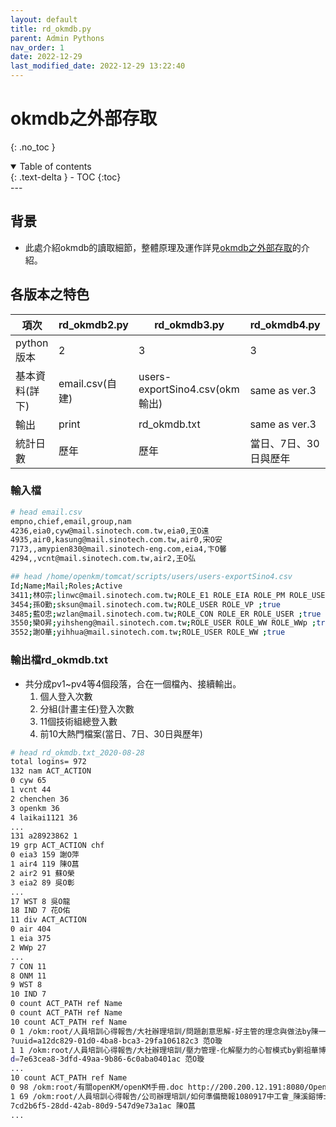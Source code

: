 ```yaml
---
layout: default
title: rd_okmdb.py
parent: Admin Pythons
nav_order: 1
date: 2022-12-29
last_modified_date: 2022-12-29 13:22:40
---
```



# okmdb之外部存取

{: .no_toc }

<details open markdown="block">
  <summary>
    Table of contents
  </summary>
  {: .text-delta }
- TOC
{:toc}
</details>
---

## 背景

- 此處介紹okmdb的讀取細節，整體原理及運作詳見[okmdb之外部存取](https://sinotec2.github.io/OpenKM/Admin/6.okmdbAccess/)的介紹。

## 各版本之特色

項次| rd_okmdb2.py|rd_okmdb3.py|rd_okmdb4.py
-|-|-|-
python版本|2|3|3
基本資料(詳下)|email.csv(自建)|users-exportSino4.csv(okm輸出)|same as ver.3
輸出|print|rd_okmdb.txt|same as ver.3
統計日數|歷年|歷年|當日、7日、30日與歷年

### 輸入檔

```bash
# head email.csv
empno,chief,email,group,nam
4236,eia0,cyw@mail.sinotech.com.tw,eia0,王Ο遠
4935,air0,kasung@mail.sinotech.com.tw,air0,宋Ο安
7173,,amypien830@mail.sinotech-eng.com,eia4,卞Ο馨
4294,,vcnt@mail.sinotech.com.tw,air2,王Ο弘

## head /home/openkm/tomcat/scripts/users/users-exportSino4.csv
Id;Name;Mail;Roles;Active
3411;林Ο宗;linwc@mail.sinotech.com.tw;ROLE_E1 ROLE_EIA ROLE_PM ROLE_USER ROLE_eia4 ;true
3454;孫Ο勤;sksun@mail.sinotech.com.tw;ROLE_USER ROLE_VP ;true
3485;藍Ο忠;wzlan@mail.sinotech.com.tw;ROLE_CON ROLE_ER ROLE_USER ;true
3550;欒Ο昇;yihsheng@mail.sinotech.com.tw;ROLE_USER ROLE_WW ROLE_WWp ;true
3552;謝Ο華;yihhua@mail.sinotech.com.tw;ROLE_USER ROLE_WW ;true
```

### 輸出檔rd_okmdb.txt

- 共分成pv1~pv4等4個段落，合在一個檔內、接續輸出。
  1. 個人登入次數
  2. 分組(計畫主任)登入次數
  3. 11個技術組總登入數
  4. 前10大熱門檔案(當日、7日、30日與歷年)
 
```bash
# head rd_okmdb.txt_2020-08-28
total logins= 972
132 nam ACT_ACTION
0 cyw 65
1 vcnt 44
2 chenchen 36
3 openkm 36
4 laikai1121 36
...
131 a28923862 1
19 grp ACT_ACTION chf
0 eia3 159 謝Ο萍
1 air4 119 陳Ο菖
2 air2 91 蘇Ο榮
3 eia2 89 吳Ο彰
...
17 WST 8 吳Ο龍
18 IND 7 花Ο佑
11 div ACT_ACTION
0 air 404
1 eia 375
2 WWp 27
...
7 CON 11
8 ONM 11
9 WST 8
10 IND 7
0 count ACT_PATH ref Name
0 count ACT_PATH ref Name
10 count ACT_PATH ref Name
0 1 /okm:root/人員培訓心得報告/大社辦理培訓/問題創意思解-好主管的理念與做法by陳一郎教授.pdf http://200.200.12.191:8080/OpenKM/index.jsp
?uuid=a12dc829-01d0-4ba8-bca3-29fa106182c3 范Ο璇
1 1 /okm:root/人員培訓心得報告/大社辦理培訓/壓力管理-化解壓力的心智模式by劉祖華博士.doc http://200.200.12.191:8080/OpenKM/index.jsp?uui
d=7e63cea8-3dfd-49aa-9b86-6c0aba0401ac 范Ο璇
...
10 count ACT_PATH ref Name
0 98 /okm:root/有關openKM/openKM手冊.doc http://200.200.12.191:8080/OpenKM/index.jsp?uuid=904bbdac-6e7d-470b-bb61-43205e575f5b 宋Ο安
1 69 /okm:root/人員培訓心得報告/公司辦理培訓/如何準備簡報1080917中工會_陳溪鎔博士.pdf http://200.200.12.191:8080/OpenKM/index.jsp?uuid=
7cd2b6f5-28dd-42ab-80d9-547d9e73a1ac 陳Ο菖
...
```
